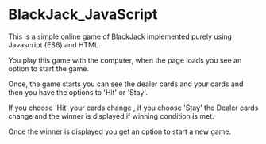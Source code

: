 # BlackJack_JavaScript

This is a simple online game of BlackJack implemented purely using Javascript (ES6) and HTML.

You play this game with the computer, when the page loads you see an option to start the game.

Once, the game starts you can see the dealer cards and your cards and then you have the options to 'Hit' or 'Stay'.

If you choose 'Hit' your cards change , if you choose 'Stay' the Dealer cards change and the winner is displayed if winning condition is met.

Once the winner is displayed you get an option to start a new game.
